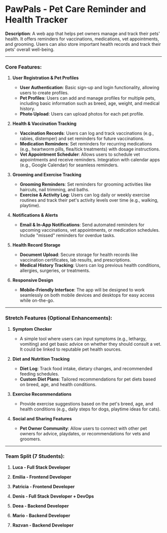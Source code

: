 # **PawPals - Pet Care Reminder and Health Tracker**

**Description**: A web app that helps pet owners manage and track their pets' health. It offers reminders for vaccinations, medications, vet appointments, and grooming. Users can also store important health records and track their pets' overall well-being.

---

### **Core Features**:

1. **User Registration & Pet Profiles**
   - **User Authentication**: Basic sign-up and login functionality, allowing users to create profiles.
   - **Pet Profiles**: Users can add and manage profiles for multiple pets, including basic information such as breed, age, weight, and medical history.
   - **Photo Upload**: Users can upload photos for each pet profile.

2. **Health & Vaccination Tracking**
   - **Vaccination Records**: Users can log and track vaccinations (e.g., rabies, distemper) and set reminders for future vaccinations.
   - **Medication Reminders**: Set reminders for recurring medications (e.g., heartworm pills, flea/tick treatments) with dosage instructions.
   - **Vet Appointment Scheduler**: Allows users to schedule vet appointments and receive reminders. Integration with calendar apps (e.g., Google Calendar) for seamless reminders.

3. **Grooming and Exercise Tracking**
   - **Grooming Reminders**: Set reminders for grooming activities like haircuts, nail trimming, and baths.
   - **Exercise & Activity Log**: Users can log daily or weekly exercise routines and track their pet's activity levels over time (e.g., walking, playtime).

4. **Notifications & Alerts**
   - **Email & In-App Notifications**: Send automated reminders for upcoming vaccinations, vet appointments, or medication schedules. Include "missed" reminders for overdue tasks.

5. **Health Record Storage**
   - **Document Upload**: Secure storage for health records like vaccination certificates, lab results, and prescriptions.
   - **Medical History Tracking**: Users can log previous health conditions, allergies, surgeries, or treatments.

6. **Responsive Design**
   - **Mobile-Friendly Interface**: The app will be designed to work seamlessly on both mobile devices and desktops for easy access while on-the-go.

---

### **Stretch Features (Optional Enhancements)**:

1. **Symptom Checker**
   - A simple tool where users can input symptoms (e.g., lethargy, vomiting) and get basic advice on whether they should consult a vet. It could be linked to reputable pet health sources.

2. **Diet and Nutrition Tracking**
   - **Diet Log**: Track food intake, dietary changes, and recommended feeding schedules.
   - **Custom Diet Plans**: Tailored recommendations for pet diets based on breed, age, and health conditions.

3. **Exercise Recommendations**
   - Provide exercise suggestions based on the pet's breed, age, and health conditions (e.g., daily steps for dogs, playtime ideas for cats).

4. **Social and Sharing Features**
   - **Pet Owner Community**: Allow users to connect with other pet owners for advice, playdates, or recommendations for vets and groomers.

---

### **Team Split (7 Students)**:

1. **Luca - Full Stack Developer**

2. **Emilia - Frontend Developer**

3. **Patricia - Frontend Developer**

4. **Denis - Full Stack Developer + DevOps**

5. **Deea - Backend Developer**

6. **Mario - Backend Developer**

7. **Razvan - Backend Developer**

